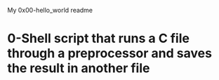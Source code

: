 My 0x00-hello_world readme
# 0-Shell script that runs a C file through a preprocessor and saves the result in another file
